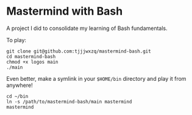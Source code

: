 # Mastermind with Bash

A project I did to consolidate my learning of Bash fundamentals.

To play:

```
git clone git@github.com:tjjjwxzq/mastermind-bash.git
cd mastermind-bash
chmod +x logos main
./main
```

Even better, make a symlink in your `$HOME/bin` directory and play it from anywhere!

```
cd ~/bin
ln -s /path/to/mastermind-bash/main mastermind
mastermind
```
